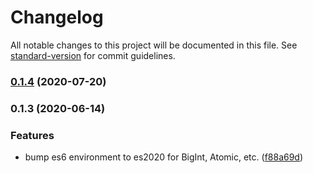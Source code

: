 # Changelog

All notable changes to this project will be documented in this file. See [standard-version](https://github.com/conventional-changelog/standard-version) for commit guidelines.

### [0.1.4](https://github.com/toolbuilder/eslint-config/compare/v0.1.3...v0.1.4) (2020-07-20)

### 0.1.3 (2020-06-14)


### Features

* bump es6 environment to es2020 for BigInt, Atomic, etc. ([f88a69d](https://github.com/toolbuilder/eslint-config/commit/f88a69da7e93008aba2c359006d645cb97dcdf59))

